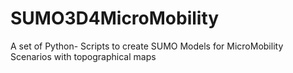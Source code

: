 # SUMO3D4MicroMobility
A set of Python- Scripts to create SUMO Models for MicroMobility Scenarios with topographical maps 
